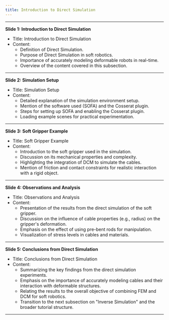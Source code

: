 ```yaml
---
title: Introduction to Direct Simulation
---
```


---
**Slide 1: Introduction to Direct Simulation**

- Title: Introduction to Direct Simulation
- Content:
  - Definition of Direct Simulation.
  - Purpose of Direct Simulation in soft robotics.
  - Importance of accurately modeling deformable robots in real-time.
  - Overview of the content covered in this subsection.
---
**Slide 2: Simulation Setup**

- Title: Simulation Setup
- Content:
  - Detailed explanation of the simulation environment setup.
  - Mention of the software used (SOFA) and the Cosserat plugin.
  - Steps for setting up SOFA and enabling the Cosserat plugin.
  - Loading example scenes for practical experimentation.

---
**Slide 3: Soft Gripper Example**

- Title: Soft Gripper Example
- Content:
  - Introduction to the soft gripper used in the simulation.
  - Discussion on its mechanical properties and complexity.
  - Highlighting the integration of DCM to simulate the cables.
  - Mention of friction and contact constraints for realistic interaction with a rigid object.
---
**Slide 4: Observations and Analysis**

- Title: Observations and Analysis
- Content:
  - Presentation of the results from the direct simulation of the soft gripper.
  - Discussion on the influence of cable properties (e.g., radius) on the gripper's deformation.
  - Emphasis on the effect of using pre-bent rods for manipulation.
  - Visualization of stress levels in cables and materials.
---
**Slide 5: Conclusions from Direct Simulation**

- Title: Conclusions from Direct Simulation
- Content:
  - Summarizing the key findings from the direct simulation experiments.
  - Emphasis on the importance of accurately modeling cables and their interaction with deformable structures.
  - Relating the results to the overall objective of combining FEM and DCM for soft robotics.
  - Transition to the next subsection on "Inverse Simulation" and the broader tutorial structure.
---
